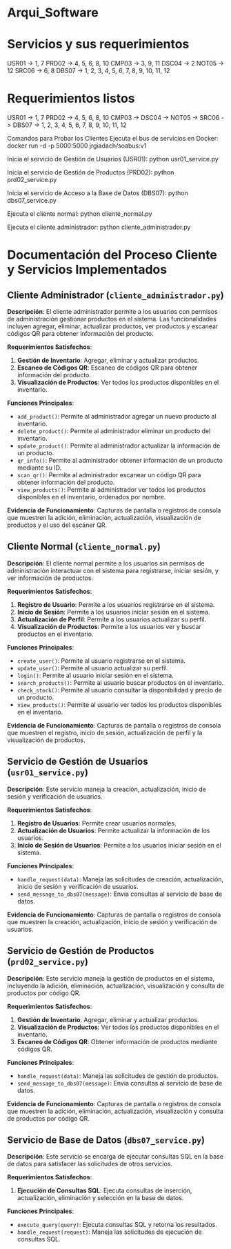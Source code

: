 # Arqui_Software

# Servicios y sus requerimientos
USR01 -> 1, 7
PRD02 -> 4, 5, 6, 8, 10
CMP03 -> 3, 9, 11
DSC04 -> 2
NOT05 -> 12
SRC06 -> 6, 8
DBS07 -> 1, 2, 3, 4, 5, 6, 7, 8, 9, 10, 11, 12

# Requerimientos listos
USR01 -> 1, 7
PRD02 -> 4, 5, 6, 8, 10
CMP03 -> 
DSC04 -> 
NOT05 -> 
SRC06 -> 
DBS07 -> 1, 2, 3, 4, 5, 6, 7, 8, 9, 10, 11, 12

Comandos para Probar los Clientes
Ejecuta el bus de servicios en Docker:
docker run -d -p 5000:5000 jrgiadach/soabus:v1

Inicia el servicio de Gestión de Usuarios (USR01):
python usr01_service.py

Inicia el servicio de Gestión de Productos (PRD02):
python prd02_service.py

Inicia el servicio de Acceso a la Base de Datos (DBS07):
python dbs07_service.py

Ejecuta el cliente normal:
python cliente_normal.py

Ejecuta el cliente administrador:
python cliente_administrador.py

# Documentación del Proceso Cliente y Servicios Implementados

## Cliente Administrador (`cliente_administrador.py`)

**Descripción**: El cliente administrador permite a los usuarios con permisos de administración gestionar productos en el sistema. Las funcionalidades incluyen agregar, eliminar, actualizar productos, ver productos y escanear códigos QR para obtener información del producto.

**Requerimientos Satisfechos**:
1. **Gestión de Inventario**: Agregar, eliminar y actualizar productos.
2. **Escaneo de Códigos QR**: Escaneo de códigos QR para obtener información del producto.
3. **Visualización de Productos**: Ver todos los productos disponibles en el inventario.

**Funciones Principales**:
- `add_product()`: Permite al administrador agregar un nuevo producto al inventario.
- `delete_product()`: Permite al administrador eliminar un producto del inventario.
- `update_product()`: Permite al administrador actualizar la información de un producto.
- `qr_info()`: Permite al administrador obtener información de un producto mediante su ID.
- `scan_qr()`: Permite al administrador escanear un código QR para obtener información del producto.
- `view_products()`: Permite al administrador ver todos los productos disponibles en el inventario, ordenados por nombre.

**Evidencia de Funcionamiento**:
Capturas de pantalla o registros de consola que muestren la adición, eliminación, actualización, visualización de productos y el uso del escáner QR.

## Cliente Normal (`cliente_normal.py`)

**Descripción**: El cliente normal permite a los usuarios sin permisos de administración interactuar con el sistema para registrarse, iniciar sesión, y ver información de productos.

**Requerimientos Satisfechos**:
1. **Registro de Usuario**: Permite a los usuarios registrarse en el sistema.
2. **Inicio de Sesión**: Permite a los usuarios iniciar sesión en el sistema.
3. **Actualización de Perfil**: Permite a los usuarios actualizar su perfil.
4. **Visualización de Productos**: Permite a los usuarios ver y buscar productos en el inventario.

**Funciones Principales**:
- `create_user()`: Permite al usuario registrarse en el sistema.
- `update_user()`: Permite al usuario actualizar su perfil.
- `login()`: Permite al usuario iniciar sesión en el sistema.
- `search_products()`: Permite al usuario buscar productos en el inventario.
- `check_stock()`: Permite al usuario consultar la disponibilidad y precio de un producto.
- `view_products()`: Permite al usuario ver todos los productos disponibles en el inventario.

**Evidencia de Funcionamiento**:
Capturas de pantalla o registros de consola que muestren el registro, inicio de sesión, actualización de perfil y la visualización de productos.

## Servicio de Gestión de Usuarios (`usr01_service.py`)

**Descripción**: Este servicio maneja la creación, actualización, inicio de sesión y verificación de usuarios.

**Requerimientos Satisfechos**:
1. **Registro de Usuarios**: Permite crear usuarios normales.
2. **Actualización de Usuarios**: Permite actualizar la información de los usuarios.
3. **Inicio de Sesión de Usuarios**: Permite a los usuarios iniciar sesión en el sistema.

**Funciones Principales**:
- `handle_request(data)`: Maneja las solicitudes de creación, actualización, inicio de sesión y verificación de usuarios.
- `send_message_to_dbs07(message)`: Envía consultas al servicio de base de datos.

**Evidencia de Funcionamiento**:
Capturas de pantalla o registros de consola que muestren la creación, actualización, inicio de sesión y verificación de usuarios.

## Servicio de Gestión de Productos (`prd02_service.py`)

**Descripción**: Este servicio maneja la gestión de productos en el sistema, incluyendo la adición, eliminación, actualización, visualización y consulta de productos por código QR.

**Requerimientos Satisfechos**:
1. **Gestión de Inventario**: Agregar, eliminar y actualizar productos.
2. **Visualización de Productos**: Ver todos los productos disponibles en el inventario.
3. **Escaneo de Códigos QR**: Obtener información de productos mediante códigos QR.

**Funciones Principales**:
- `handle_request(data)`: Maneja las solicitudes de gestión de productos.
- `send_message_to_dbs07(message)`: Envía consultas al servicio de base de datos.

**Evidencia de Funcionamiento**:
Capturas de pantalla o registros de consola que muestren la adición, eliminación, actualización, visualización y consulta de productos por código QR.

## Servicio de Base de Datos (`dbs07_service.py`)

**Descripción**: Este servicio se encarga de ejecutar consultas SQL en la base de datos para satisfacer las solicitudes de otros servicios.

**Requerimientos Satisfechos**:
1. **Ejecución de Consultas SQL**: Ejecuta consultas de inserción, actualización, eliminación y selección en la base de datos.

**Funciones Principales**:
- `execute_query(query)`: Ejecuta consultas SQL y retorna los resultados.
- `handle_request(request)`: Maneja las solicitudes de ejecución de consultas SQL.